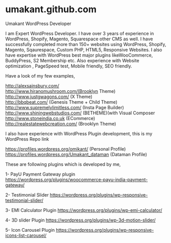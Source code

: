 # umakant.github.com
Umakant WordPress Developer

I am Expert WordPress Developer. I have over 3 years of experience in WordPress, Shopify, Magento, Squarespace other CMS as well. I have successfully completed more than 150+ websites using WordPress, Shopify, Magento, Sqaurespace, Custom PHP, HTML5, Responsive Websites. I also have expertise with WordPress best major plugins likeWooCommerce, BuddyPress, S2 Membership etc. Also experience with Website optimization , PageSpeed test, Mobile friendly, SEO friendly. 

Have a look of my few examples,

http://alexsainsbury.com/ <br>
http://www.hiranomushroom.com/(Brooklyn Theme) <br>
http://www.justgwagons.com/ (X Theme) <br>
http://bbqbeat.com/ (Genesis Theme + Child Theme) <br>
http://www.supremelylimitless.com/ (Insta Page Builder) <br>
http://www.shiningwebstudios.com/ (BETHEME)(with Visual Composer <br>
http://www.stoneindia.co.uk (ECommerce) <br>
http://realestatewebcreation.com/ (Brooklyn Theme) <br>


I also have experience with WordPress Plugin development, this is my WordPress Repo link  <br>

https://profiles.wordpress.org/omikant/ (Personal Profile) <br>
https://profiles.wordpress.org/Umakant_dataman (Dataman Profile) <br>

These are following plugins which is developed by me,

1- PayU Payment Gateway plugin
https://wordpress.org/plugins/woocommerce-payu-india-payment-gateway/

2- Testimonial Slider
https://wordpress.org/plugins/wp-responsive-testimonial-slider/

3- EMI Calculator Plugin
https://wordpress.org/plugins/wp-emi-calculator/

4- 3D slider Plugin
https://wordpress.org/plugins/wp-3d-motion-slider/

5- Icon Carousel Plugin
https://wordpress.org/plugins/wp-responsive-icons-list-carousel/

